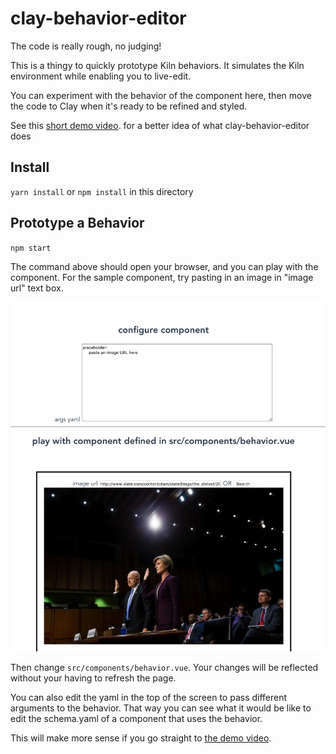 # clay-behavior-editor

The code is really rough, no judging!

This is a thingy to quickly prototype Kiln behaviors. It simulates the Kiln environment while enabling you to live-edit. 

You can experiment with the behavior of the component here, then move the code to Clay when it's ready to be refined and styled.

See this [short demo video](https://drive.google.com/a/slate.com/file/d/0B214FhZUet0TbHE5NG9rX0ZiMzg/view?usp=sharing). for a better idea of what clay-behavior-editor does

## Install

`yarn install` or `npm install` in this directory

## Prototype a Behavior

`npm start`

The command above should open your browser, and you can play with the component. For the sample component, try pasting in an image in "image url" text box.

![screenshot](screenshot.jpg)

Then change `src/components/behavior.vue`. Your changes will be reflected without your having to refresh the page.


You can also edit the yaml in the top of the screen to pass different arguments to the behavior. That way you can see what it would be like to edit the schema.yaml of a component that uses the behavior.

This will make more sense if you go straight to [the demo video](https://drive.google.com/a/slate.com/file/d/0B214FhZUet0TbHE5NG9rX0ZiMzg/view?usp=sharing).
